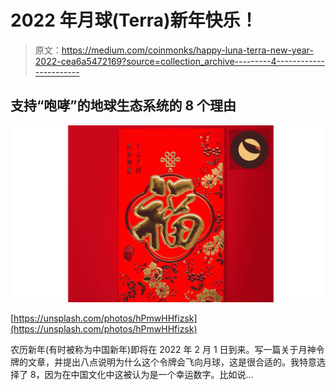 # 2022 年月球(Terra)新年快乐！

> 原文：<https://medium.com/coinmonks/happy-luna-terra-new-year-2022-cea6a5472169?source=collection_archive---------4----------------------->

## 支持“咆哮”的地球生态系统的 8 个理由

![](img/76513e9cd3e4825c09a6e82268247adc.png)

[https://unsplash.com/photos/hPmwHHfizsk](https://unsplash.com/photos/hPmwHHfizsk)

农历新年(有时被称为中国新年)即将在 2022 年 2 月 1 日到来。写一篇关于月神令牌的文章，并提出八点说明为什么这个令牌会飞向月球，这是很合适的。我特意选择了 8，因为在中国文化中这被认为是一个幸运数字。比如说…